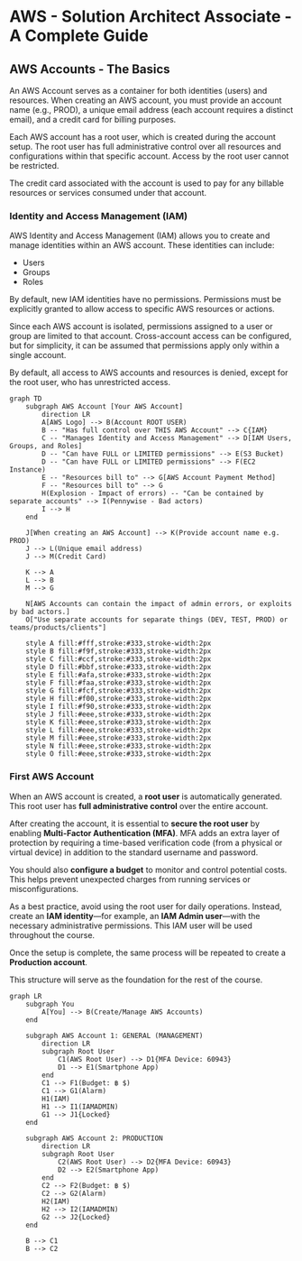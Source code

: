 # AWS - Solution Architect Associate - A Complete Guide

## AWS Accounts - The Basics

An AWS Account serves as a container for both identities (users) and resources. When creating an AWS account, you must provide an account name (e.g., PROD), a unique email address (each account requires a distinct email), and a credit card for billing purposes.

Each AWS account has a root user, which is created during the account setup. The root user has full administrative control over all resources and configurations within that specific account. Access by the root user cannot be restricted.

The credit card associated with the account is used to pay for any billable resources or services consumed under that account.

### Identity and Access Management (IAM)

AWS Identity and Access Management (IAM) allows you to create and manage identities within an AWS account. These identities can include:

- Users
- Groups
- Roles

By default, new IAM identities have no permissions. Permissions must be explicitly granted to allow access to specific AWS resources or actions.

Since each AWS account is isolated, permissions assigned to a user or group are limited to that account. Cross-account access can be configured, but for simplicity, it can be assumed that permissions apply only within a single account.

By default, all access to AWS accounts and resources is denied, except for the root user, who has unrestricted access.

```mermaid
graph TD
    subgraph AWS Account [Your AWS Account]
        direction LR
        A[AWS Logo] --> B(Account ROOT USER)
        B -- "Has full control over THIS AWS Account" --> C{IAM}
        C -- "Manages Identity and Access Management" --> D[IAM Users, Groups, and Roles]
        D -- "Can have FULL or LIMITED permissions" --> E(S3 Bucket)
        D -- "Can have FULL or LIMITED permissions" --> F(EC2 Instance)
        E -- "Resources bill to" --> G[AWS Account Payment Method]
        F -- "Resources bill to" --> G
        H(Explosion - Impact of errors) -- "Can be contained by separate accounts" --> I(Pennywise - Bad actors)
        I --> H
    end

    J[When creating an AWS Account] --> K(Provide account name e.g. PROD)
    J --> L(Unique email address)
    J --> M(Credit Card)

    K --> A
    L --> B
    M --> G

    N[AWS Accounts can contain the impact of admin errors, or exploits by bad actors.]
    O["Use separate accounts for separate things (DEV, TEST, PROD) or teams/products/clients"]

    style A fill:#fff,stroke:#333,stroke-width:2px
    style B fill:#f9f,stroke:#333,stroke-width:2px
    style C fill:#ccf,stroke:#333,stroke-width:2px
    style D fill:#bbf,stroke:#333,stroke-width:2px
    style E fill:#afa,stroke:#333,stroke-width:2px
    style F fill:#faa,stroke:#333,stroke-width:2px
    style G fill:#fcf,stroke:#333,stroke-width:2px
    style H fill:#f00,stroke:#333,stroke-width:2px
    style I fill:#f90,stroke:#333,stroke-width:2px
    style J fill:#eee,stroke:#333,stroke-width:2px
    style K fill:#eee,stroke:#333,stroke-width:2px
    style L fill:#eee,stroke:#333,stroke-width:2px
    style M fill:#eee,stroke:#333,stroke-width:2px
    style N fill:#eee,stroke:#333,stroke-width:2px
    style O fill:#eee,stroke:#333,stroke-width:2px
```

### First AWS Account

When an AWS account is created, a **root user** is automatically generated. This root user has **full administrative control** over the entire account.

After creating the account, it is essential to **secure the root user** by enabling **Multi-Factor Authentication (MFA)**. MFA adds an extra layer of protection by requiring a time-based verification code (from a physical or virtual device) in addition to the standard username and password.

You should also **configure a budget** to monitor and control potential costs. This helps prevent unexpected charges from running services or misconfigurations.

As a best practice, avoid using the root user for daily operations. Instead, create an **IAM identity**—for example, an **IAM Admin user**—with the necessary administrative permissions. This IAM user will be used throughout the course.

Once the setup is complete, the same process will be repeated to create a **Production account**.

This structure will serve as the foundation for the rest of the course.

```mermaid
graph LR
    subgraph You
        A[You] --> B(Create/Manage AWS Accounts)
    end

    subgraph AWS Account 1: GENERAL (MANAGEMENT)
        direction LR
        subgraph Root User
            C1(AWS Root User) --> D1{MFA Device: 60943}
            D1 --> E1(Smartphone App)
        end
        C1 --> F1(Budget: ฿ $)
        C1 --> G1(Alarm)
        H1(IAM)
        H1 --> I1(IAMADMIN)
        G1 --> J1{Locked}
    end

    subgraph AWS Account 2: PRODUCTION
        direction LR
        subgraph Root User
            C2(AWS Root User) --> D2{MFA Device: 60943}
            D2 --> E2(Smartphone App)
        end
        C2 --> F2(Budget: ฿ $)
        C2 --> G2(Alarm)
        H2(IAM)
        H2 --> I2(IAMADMIN)
        G2 --> J2{Locked}
    end

    B --> C1
    B --> C2
```
